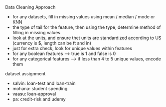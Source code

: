 

Data Cleaning Approach
 - for any datasets, fill in missing values using mean / median / mode or KNN
 - the type of tail for the feature, then using the type, determine method of filling in missing values
 - look at the units, and ensure thet units are standardized according to US (currency is $, length can be ft and in)
 - just for extra check, look for unique values within features
 - for any boolean features --> true is 1 and false is 0
 - for any categorical features --> if less than 4 to 5 unique values, encode them


dataset assignment 
- salvin: loan-test and loan-train
- mohana: student spending
- vaasu: loan-approval
- pa: credit-risk and udemy
